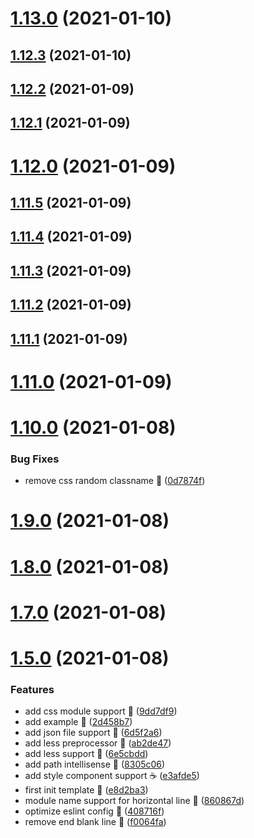 # [1.13.0](https://github.com/compare/v1.12.3...v1.13.0) (2021-01-10)



## [1.12.3](https://github.com/compare/v1.12.2...v1.12.3) (2021-01-10)



## [1.12.2](https://github.com/compare/v1.12.1...v1.12.2) (2021-01-09)



## [1.12.1](https://github.com/compare/v1.12.0...v1.12.1) (2021-01-09)



# [1.12.0](https://github.com/compare/v1.11.5...v1.12.0) (2021-01-09)



## [1.11.5](https://github.com/compare/v1.11.4...v1.11.5) (2021-01-09)



## [1.11.4](https://github.com/compare/v1.11.3...v1.11.4) (2021-01-09)



## [1.11.3](https://github.com/compare/v1.11.2...v1.11.3) (2021-01-09)



## [1.11.2](https://github.com/compare/v1.11.1...v1.11.2) (2021-01-09)



## [1.11.1](https://github.com/compare/v1.11.0...v1.11.1) (2021-01-09)



# [1.11.0](https://github.com/compare/v1.10.0...v1.11.0) (2021-01-09)



# [1.10.0](https://github.com/compare/v1.9.0...v1.10.0) (2021-01-08)


### Bug Fixes

* remove css random classname 🌽 ([0d7874f](https://github.com/commit/0d7874f30ba335c5eb2960749d003e87c177753e))



# [1.9.0](https://github.com/compare/v1.8.0...v1.9.0) (2021-01-08)



# [1.8.0](https://github.com/compare/v1.7.0...v1.8.0) (2021-01-08)



# [1.7.0](https://github.com/compare/v1.5.0...v1.7.0) (2021-01-08)



# [1.5.0](https://github.com/compare/e8d2ba3091e2eb8ae9a1567f83dcc6b33286d5c1...v1.5.0) (2021-01-08)


### Features

* add css module support 🍰 ([9dd7df9](https://github.com/commit/9dd7df980754d4b4a0746e8ba5a2e2f33b8886fe))
* add example 🍰 ([2d458b7](https://github.com/commit/2d458b755bb3adac6e3f0da14e99642619acef1c))
* add json file support 🍰 ([6d5f2a6](https://github.com/commit/6d5f2a621cecc21e2d4c1d0260387709794c2d2a))
* add less preprocessor 🍋 ([ab2de47](https://github.com/commit/ab2de479c91361b6d3248a5ec9a8910b694a6d93))
* add less support 🍚 ([6e5cbdd](https://github.com/commit/6e5cbdd72628e9b528370a67d4bdc9e3d5214917))
* add path intellisense 🍑 ([8305c06](https://github.com/commit/8305c06d251a963bbb178ff73955d193dafd679d))
* add style component support ☕ ([e3afde5](https://github.com/commit/e3afde5086795167483e196991b0154df21cb5c5))
* first init template 🌸 ([e8d2ba3](https://github.com/commit/e8d2ba3091e2eb8ae9a1567f83dcc6b33286d5c1))
* module name support for horizontal line 🌈 ([860867d](https://github.com/commit/860867d502d07972b17f404b7399d3f131cd7f88))
* optimize eslint config 🍵 ([408716f](https://github.com/commit/408716f336750750a6925bd37de8a82f436feda5))
* remove end blank line 🍵 ([f0064fa](https://github.com/commit/f0064fa42b231f5a770c4a0d6bcb0c033484ac60))




